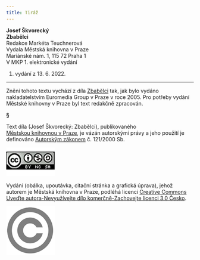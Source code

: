 ```yaml
---
title: Tiráž
---
```


**Josef Škvorecký    
Zbabělci**  
Redakce Markéta Teuchnerová  
Vydala Městská knihovna v Praze  
Mariánské nám. 1, 115 72 Praha 1  
V MKP 1. elektronické vydání  
1. vydání z 13. 6. 2022.

***

Znění tohoto textu vychází z díla [Zbabělci](https://search.mlp.cz/cz/titul/zbabelci/2479553/) tak, jak bylo vydáno nakladatelstvím Euromedia Group v Praze v roce 2005. Pro potřeby vydání Městské knihovny v Praze byl text redakčně zpracován.

**§**

Text díla (Josef Škvorecký: Zbabělci), publikovaného [Městskou knihovnou v Praze](https://www.mlp.cz/cz/), je vázán autorskými právy a jeho použití je definováno [Autorským zákonem](https://www.mkcr.cz/predpisy-zakonu-709.html) č. 121/2000 Sb.

[![image001.jpg](./resources/image001_fmt.png)](https://creativecommons.org/licenses/by-nc-sa/3.0/cz/)

Vydání (obálka, upoutávka, citační stránka a grafická úprava), jehož autorem je Městská knihovna v Praze, podléhá licenci [Creative Commons Uveďte autora-Nevyužívejte dílo komerčně-Zachovejte licenci 3.0 Česko](https://creativecommons.org/licenses/by-nc-sa/3.0/cz/).


  
  

![image002.jpg](./resources/image002_fmt.png)